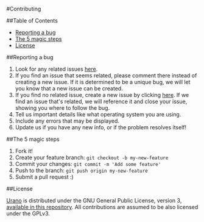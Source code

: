 #Contributing

##Table of Contents

- [Reporting a bug](#reporting-a-bug)
- [The 5 magic steps](#the-5-magic-steps)
- [License](#license)

##Reporting a bug

1. Look for any related issues [here](https://github.com/haskellcamargo/urano/issues).
2. If you find an issue that seems related, please comment there instead of creating a new issue. If it is determined to be a unique bug, we will let you know that a new issue can be created.
3. If you find no related issue, create a new issue by clicking [here](https://github.com/haskellcamargo/urano/issues/new).
If we find an issue that's related, we will reference it and close your issue, showing you where to follow the bug.
4. Tell us important details like what operating system you are using.
5. Include any errors that may be displayed.
6. Update us if you have any new info, or if the problem resolves itself!

##The 5 magic steps

1. Fork it!
2. Create your feature branch: `git checkout -b my-new-feature`
3. Commit your changes: `git commit -m 'Add some feature'`
4. Push to the branch: `git push origin my-new-feature`
5. Submit a pull request :)

##License

[Urano](https://github.com/haskellcamargo/urano) is distributed under the GNU General Public License, version 3, [available in this repository](master/LICENSE.md). All contributions are assumed to be also licensed under the GPLv3.
